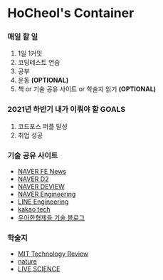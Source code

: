 <h1>HoCheol's Container</h1>

<h3>매일 할 일</h3>
<ol>
    <li>1일 1커밋</li>
    <li>코딩테스트 연습</li>
    <li>공부</li>
    <li>운동 <b>(OPTIONAL)</b></li>
    <li>책 or 기술 공유 사이트 or 학술지 읽기 <b>(OPTIONAL)</b></li>
</ol>

<h3>2021년 하반기 내가 이뤄야 할 GOALS</h3>
<ol>
    <li>코드포스 퍼플 달성</li>
    <li>취업 성공</li>
</ol>

<h3>기술 공유 사이트</h3>
<ul>
	<li><a href="https://github.com/naver/fe-news">NAVER FE News</a><br></li>
	<li><a href="https://d2.naver.com/home">NAVER D2</a></li>
	<li><a href="https://deview.kr/2020">NAVER DEVIEW</a></li>
	<li><a href="https://tv.naver.com/naverd2">NAVER Engineering</a></li>
	<li><a href="https://engineering.linecorp.com/ko/blog/">LINE Engineering</a></li>
	<li><a href="https://tech.kakao.com/blog/">kakao tech</a></li>
	<li><a href="https://woowabros.github.io">우아한형제들 기술 블로그</a></li>
</ul>

<h3>학술지</h3>
<ul>
	<li><a href="https://www.technologyreview.com">MIT Technology Review</a></li>
	<li><a href="https://www.nature.com">nature</a></li>
	<li><a href="https://www.livescience.com">LIVE SCIENCE</a></li>
</ul>
